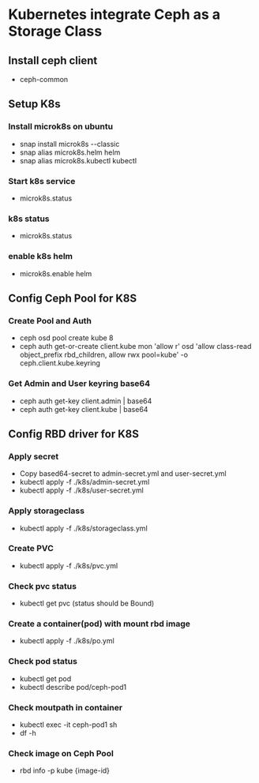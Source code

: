 # Kubernetes integrate Ceph as a Storage Class
## Install ceph client
- ceph-common

## Setup K8s
### Install microk8s on ubuntu
- snap install microk8s --classic
- snap alias microk8s.helm helm
- snap alias microk8s.kubectl kubectl
### Start k8s service
- microk8s.status

### k8s status
- microk8s.status

### enable k8s helm
- microk8s.enable helm


## Config Ceph Pool for K8S
### Create Pool and Auth
- ceph osd pool create kube 8
- ceph auth get-or-create client.kube mon 'allow r' osd 'allow class-read object_prefix rbd_children, allow rwx pool=kube' -o ceph.client.kube.keyring

### Get Admin and User keyring base64
- ceph auth get-key client.admin | base64
- ceph auth get-key client.kube | base64

## Config RBD driver for K8S


### Apply secret
- Copy based64-secret to admin-secret.yml and user-secret.yml
- kubectl apply -f ./k8s/admin-secret.yml
- kubectl apply -f ./k8s/user-secret.yml

### Apply storageclass
- kubectl apply -f ./k8s/storageclass.yml

### Create PVC
- kubectl apply -f ./k8s/pvc.yml

### Check pvc status
- kubectl get pvc  (status should be Bound)

### Create a container(pod) with mount rbd image
- kubectl apply -f ./k8s/po.yml

### Check pod status
- kubectl get pod
- kubectl describe pod/ceph-pod1

### Check moutpath in container
- kubectl exec -it ceph-pod1 sh
- df -h

### Check image on Ceph Pool
- rbd info -p kube {image-id}